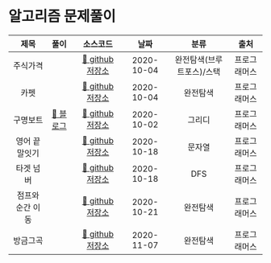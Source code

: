 # 알고리즘 문제풀이

|제목|풀이|소스코드|날짜|분류|출처|
|:---:|:---|:---:|:---:|:---:|:---:|
|주식가격| |[📎 github 저장소 ](https://github.com/devhyun637/algorithm/blob/master/src/main/java/algorithm/programmers/Level2/Sol42584.java)|2020-10-04|완전탐색(브루트포스)/스택|프로그래머스|
|카펫| |[📎 github 저장소 ](https://github.com/devhyun637/algorithm/blob/master/src/main/java/algorithm/programmers/Level2/Sol42842.java)|2020-10-04|완전탐색|프로그래머스|
|구명보트|[📝 블로그](https://dev-hyun.tistory.com/137) |[📎 github 저장소 ](https://github.com/devhyun637/algorithm/blob/master/src/main/java/algorithm/programmers/Level2/Sol42885.java)|2020-10-02|그리디|프로그래머스|
|영어 끝말잇기| |[📎 github 저장소 ](https://github.com/devhyun637/algorithm/blob/master/src/main/java/algorithm/programmers/Level2/Sol12981.java)|2020-10-18|문자열|프로그래머스|
|타겟 넘버| |[📎 github 저장소 ](https://github.com/devhyun637/algorithm/blob/master/src/main/java/algorithm/programmers/Level2/Sol43165.java)|2020-10-18|DFS|프로그래머스|
|점프와 순간 이동| |[📎 github 저장소 ](https://github.com/devhyun637/algorithm/blob/master/src/main/java/algorithm/programmers/Level2/Sol12980.java)|2020-10-21|완전탐색|프로그래머스|
|방금그곡| |[📎 github 저장소 ](https://github.com/devhyun637/algorithm/blob/master/src/main/java/algorithm/programmers/Level2/Sol17683.java)|2020-11-07|완전탐색|프로그래머스|
